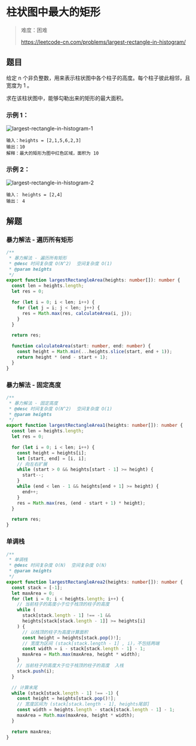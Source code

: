# 柱状图中最大的矩形

> 难度：困难
>
> https://leetcode-cn.com/problems/largest-rectangle-in-histogram/

## 题目

给定 n 个非负整数，用来表示柱状图中各个柱子的高度。每个柱子彼此相邻，且宽度为 1
。

求在该柱状图中，能够勾勒出来的矩形的最大面积。

### 示例 1：

![largest-rectangle-in-histogram-1](https://user-images.githubusercontent.com/88995580/159103228-e4e093bb-d453-471e-812b-401ae3e980cc.jpg)

```
输入：heights = [2,1,5,6,2,3]
输出：10
解释：最大的矩形为图中红色区域，面积为 10
```

### 示例 2：

![largest-rectangle-in-histogram-2](https://user-images.githubusercontent.com/88995580/159103263-03e36c4a-d747-4ecd-964d-11477d861658.jpg)

```
输入： heights = [2,4]
输出： 4
```

## 解题

### 暴力解法 - 遍历所有矩形

```typescript
/**
 * 暴力解法 - 遍历所有矩形
 * @desc 时间复杂度 O(N^2)  空间复杂度 O(1)
 * @param heights
 */
export function largestRectangleArea(heights: number[]): number {
  const len = heights.length;
  let res = 0;

  for (let i = 0; i < len; i++) {
    for (let j = i; j < len; j++) {
      res = Math.max(res, calculateArea(i, j));
    }
  }

  return res;

  function calculateArea(start: number, end: number) {
    const height = Math.min(...heights.slice(start, end + 1));
    return height * (end - start + 1);
  }
}
```

### 暴力解法 - 固定高度

```typescript
/**
 * 暴力解法 - 固定高度
 * @desc 时间复杂度 O(N^2)  空间复杂度 O(1)
 * @param heights
 */
export function largestRectangleArea1(heights: number[]): number {
  const len = heights.length;
  let res = 0;

  for (let i = 0; i < len; i++) {
    const height = heights[i];
    let [start, end] = [i, i];
    // 向左右扩展
    while (start > 0 && heights[start - 1] >= height) {
      start--;
    }
    while (end < len - 1 && heights[end + 1] >= height) {
      end++;
    }
    res = Math.max(res, (end - start + 1) * height);
  }

  return res;
}
```

### 单调栈

```typescript
/**
 * 单调栈
 * @desc 时间复杂度 O(N)  空间复杂度 O(N)
 * @param heights
 */
export function largestRectangleArea2(heights: number[]): number {
  const stack = [-1];
  let maxArea = 0;
  for (let i = 0; i < heights.length; i++) {
    // 当前柱子的高度小于位于栈顶的柱子的高度
    while (
      stack[stack.length - 1] !== -1 &&
      heights[stack[stack.length - 1]] >= heights[i]
    ) {
      // 以栈顶的柱子为高度计算面积
      const height = heights[stack.pop()!];
      // 宽度为区间 (stack[stack.length - 1] , i)，不包括两端
      const width = i - stack[stack.length - 1] - 1;
      maxArea = Math.max(maxArea, height * width);
    }
    // 当前柱子的高度大于位于栈顶的柱子的高度  入栈
    stack.push(i);
  }

  // 计算末尾
  while (stack[stack.length - 1] !== -1) {
    const height = heights[stack.pop()!];
    // 宽度区间为 (stack[stack.length - 1], heights尾部]
    const width = heights.length - stack[stack.length - 1] - 1;
    maxArea = Math.max(maxArea, height * width);
  }

  return maxArea;
}
```
